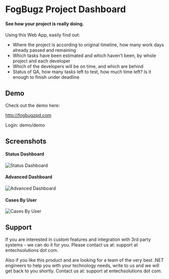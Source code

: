 FogBugz Project Dashboard
=========================

#### See how your project is really doing.


Using this Web App, easily find out:

* Where the project is according to original timeline, how many work days already passed and remaining
* Which tasks have been estimated and which haven’t been, by whole project and each developer
* Which of the developers will be on time, and which are behind
* Status of QA, how many tasks left to test, how much time left? Is it enough to finish under deadline


Demo
----

Check out the demo here:

http://fogbugzpd.com

Login: demo/demo


Screenshots
-----------


#### Status Dashboard

![Status Dashboard](https://dl.dropboxusercontent.com/u/25924236/GitHub/FogBugzPd/Dashboard.png)



#### Advanced Dashboard

![Advanced Dashboard](https://dl.dropboxusercontent.com/u/25924236/GitHub/FogBugzPd/Advanced_Dashboard.png)



#### Cases By User

![Cases By User](https://dl.dropboxusercontent.com/u/25924236/GitHub/FogBugzPd/By%20User.png)



Support
-------

If you are interested in custom features and integration with 3rd party systems - we can do it for you.  Please contact us at: support at entechsolutions dot com.

Also if you like this product and are looking for a team of the very  best .NET engineers to help you with your technology needs, write to us and we will get back to you shortly.  Contact us at: support at entechsolutions dot com.





